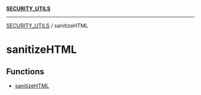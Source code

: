 [**SECURITY_UTILS**](../README.md)

***

[SECURITY_UTILS](../README.md) / sanitizeHTML

# sanitizeHTML

## Functions

- [sanitizeHTML](functions/sanitizeHTML.md)
